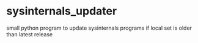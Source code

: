 # sysinternals_updater
small python program to update sysinternals programs if local set is older than latest release
